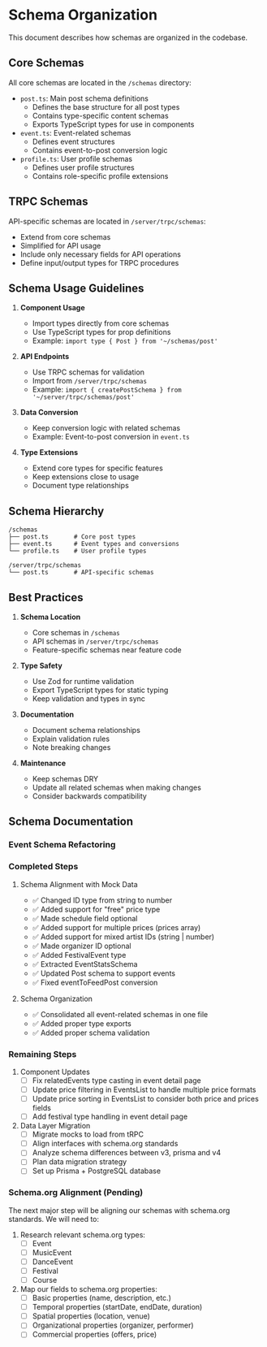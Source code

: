 # Schema Organization

This document describes how schemas are organized in the codebase.

## Core Schemas

All core schemas are located in the `/schemas` directory:

- `post.ts`: Main post schema definitions
  - Defines the base structure for all post types
  - Contains type-specific content schemas
  - Exports TypeScript types for use in components
- `event.ts`: Event-related schemas
  - Defines event structures
  - Contains event-to-post conversion logic
- `profile.ts`: User profile schemas
  - Defines user profile structures
  - Contains role-specific profile extensions

## TRPC Schemas

API-specific schemas are located in `/server/trpc/schemas`:

- Extend from core schemas
- Simplified for API usage
- Include only necessary fields for API operations
- Define input/output types for TRPC procedures

## Schema Usage Guidelines

1. **Component Usage**

   - Import types directly from core schemas
   - Use TypeScript types for prop definitions
   - Example: `import type { Post } from '~/schemas/post'`

2. **API Endpoints**

   - Use TRPC schemas for validation
   - Import from `/server/trpc/schemas`
   - Example: `import { createPostSchema } from '~/server/trpc/schemas/post'`

3. **Data Conversion**

   - Keep conversion logic with related schemas
   - Example: Event-to-post conversion in `event.ts`

4. **Type Extensions**
   - Extend core types for specific features
   - Keep extensions close to usage
   - Document type relationships

## Schema Hierarchy

```
/schemas
├── post.ts       # Core post types
├── event.ts      # Event types and conversions
└── profile.ts    # User profile types

/server/trpc/schemas
└── post.ts       # API-specific schemas
```

## Best Practices

1. **Schema Location**

   - Core schemas in `/schemas`
   - API schemas in `/server/trpc/schemas`
   - Feature-specific schemas near feature code

2. **Type Safety**

   - Use Zod for runtime validation
   - Export TypeScript types for static typing
   - Keep validation and types in sync

3. **Documentation**

   - Document schema relationships
   - Explain validation rules
   - Note breaking changes

4. **Maintenance**
   - Keep schemas DRY
   - Update all related schemas when making changes
   - Consider backwards compatibility

## Schema Documentation

### Event Schema Refactoring

### Completed Steps

1. Schema Alignment with Mock Data
   - ✅ Changed ID type from string to number
   - ✅ Added support for "free" price type
   - ✅ Made schedule field optional
   - ✅ Added support for multiple prices (prices array)
   - ✅ Added support for mixed artist IDs (string | number)
   - ✅ Made organizer ID optional
   - ✅ Added FestivalEvent type
   - ✅ Extracted EventStatsSchema
   - ✅ Updated Post schema to support events
   - ✅ Fixed eventToFeedPost conversion

2. Schema Organization
   - ✅ Consolidated all event-related schemas in one file
   - ✅ Added proper type exports
   - ✅ Added proper schema validation

### Remaining Steps

1. Component Updates
   - [ ] Fix relatedEvents type casting in event detail page
   - [ ] Update price filtering in EventsList to handle multiple price formats
   - [ ] Update price sorting in EventsList to consider both price and prices fields
   - [ ] Add festival type handling in event detail page

2. Data Layer Migration
   - [ ] Migrate mocks to load from tRPC
   - [ ] Align interfaces with schema.org standards
   - [ ] Analyze schema differences between v3, prisma and v4
   - [ ] Plan data migration strategy
   - [ ] Set up Prisma + PostgreSQL database

### Schema.org Alignment (Pending)

The next major step will be aligning our schemas with schema.org standards. We will need to:

1. Research relevant schema.org types:
   - [ ] Event
   - [ ] MusicEvent
   - [ ] DanceEvent
   - [ ] Festival
   - [ ] Course

2. Map our fields to schema.org properties:
   - [ ] Basic properties (name, description, etc.)
   - [ ] Temporal properties (startDate, endDate, duration)
   - [ ] Spatial properties (location, venue)
   - [ ] Organizational properties (organizer, performer)
   - [ ] Commercial properties (offers, price)
